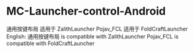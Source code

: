 # MC-Launcher-control-Android
通用按键布局 适用于 ZalithLauncher
Pojav_FCL 适用于 FoldCraftLauncher
English:
通用按键布局 is compatible with ZalithLauncher
Pojav_FCL is compatible with FoldCraftLauncher